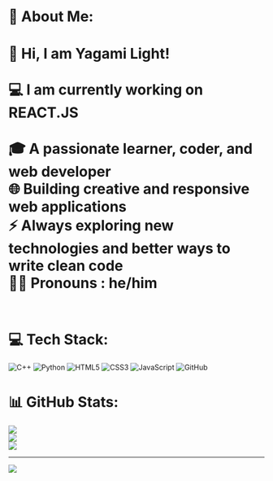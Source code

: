 # 💫 About Me:
# 👋 Hi, I am Yagami Light!<br><br>💻 I am currently working on **REACT.JS**<br><br>🎓 A passionate learner, coder, and web developer  <br>🌐 Building creative and responsive web applications  <br>⚡ Always exploring new technologies and better ways to write clean code  <br>🧑‍💼 Pronouns : **he/him**<br><br>


# 💻 Tech Stack:
![C++](https://img.shields.io/badge/c++-%2300599C.svg?style=for-the-badge&logo=c%2B%2B&logoColor=white) ![Python](https://img.shields.io/badge/python-3670A0?style=for-the-badge&logo=python&logoColor=ffdd54) ![HTML5](https://img.shields.io/badge/html5-%23E34F26.svg?style=for-the-badge&logo=html5&logoColor=white) ![CSS3](https://img.shields.io/badge/css3-%231572B6.svg?style=for-the-badge&logo=css3&logoColor=white) ![JavaScript](https://img.shields.io/badge/javascript-%23323330.svg?style=for-the-badge&logo=javascript&logoColor=%23F7DF1E) ![GitHub](https://img.shields.io/badge/github-%23121011.svg?style=for-the-badge&logo=github&logoColor=white)
# 📊 GitHub Stats:
![](https://github-readme-stats.vercel.app/api?username=Yagami-light45&theme=dark&hide_border=true&include_all_commits=true&count_private=false)<br/>
![](https://nirzak-streak-stats.vercel.app/?user=Yagami-light45&theme=dark&hide_border=true)<br/>
![](https://github-readme-stats.vercel.app/api/top-langs/?username=Yagami-light45&theme=dark&hide_border=true&include_all_commits=true&count_private=false&layout=compact)

---
[![](https://visitcount.itsvg.in/api?id=Yagami-light45&icon=0&color=0)](https://visitcount.itsvg.in)

<!-- Proudly created with GPRM ( https://gprm.itsvg.in ) -->
